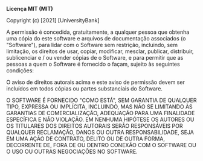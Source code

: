  **Licença MIT (MIT)**

Copyright (c) [2021] [UniversityBank]

A permissão é concedida, gratuitamente, a qualquer pessoa que obtenha uma cópia do
este software e arquivos de documentação associados (o "Software"), para lidar com
o Software sem restrição, incluindo, sem limitação, os direitos de
usar, copiar, modificar, mesclar, publicar, distribuir, sublicenciar e / ou vender cópias de
o Software, e para permitir que as pessoas a quem o Software é fornecido o façam,
sujeito às seguintes condições:

O aviso de direitos autorais acima e este aviso de permissão devem ser incluídos em todos
cópias ou partes substanciais do Software.

O SOFTWARE É FORNECIDO "COMO ESTÁ", SEM GARANTIA DE QUALQUER TIPO, EXPRESSA OU
IMPLÍCITA, INCLUINDO, MAS NÃO SE LIMITANDO ÀS GARANTIAS DE COMERCIALIZAÇÃO, ADEQUAÇÃO
PARA UMA FINALIDADE ESPECÍFICA E NÃO VIOLAÇÃO. EM NENHUMA HIPÓTESE OS AUTORES OU
OS TITULARES DOS DIREITOS AUTORAIS SERÃO RESPONSÁVEIS POR QUALQUER RECLAMAÇÃO, DANOS OU OUTRA RESPONSABILIDADE, SEJA
EM UMA AÇÃO DE CONTRATO, DELITO OU DE OUTRA FORMA, DECORRENTE DE, FORA DE OU DENTRO
CONEXÃO COM O SOFTWARE OU O USO OU OUTRAS NEGOCIAÇÕES NO SOFTWARE.
